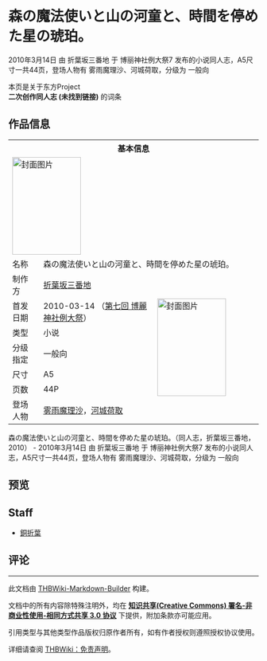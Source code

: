 # 森の魔法使いと山の河童と、時間を停めた星の琥珀。

<!-- source html: G:\repos\THBWiki-Markdown-Builder\THBWikiMarkdown\Temp\main\6\6c\ns0%3A%E6%A3%AE%E3%81%AE%E9%AD%94%E6%B3%95%E4%BD%BF%E3%81%84%E3%81%A8%E5%B1%B1%E3%81%AE%E6%B2%B3%E7%AB%A5%E3%81%A8%E3%80%81%E6%99%82%E9%96%93%E3%82%92%E5%81%9C%E3%82%81%E3%81%9F%E6%98%9F%E3%81%AE%E7%90%A5%E7%8F%80%E3%80%82.html -->

2010年3月14日 由 折葉坂三番地 于 博丽神社例大祭7 发布的小说同人志，A5尺寸一共44页，登场人物有 雾雨魔理沙、河城荷取，分级为 一般向

本页是关于东方Project  
 **二次创作同人志 (未找到链接)** 的词条
## 作品信息

<table><tbody><tr><th colspan="3">基本信息</th></tr><tr><td class="cover-artwork-mobile" colspan="2"><a href="./文件-森の魔法使いと山の河童と、時間を停めた星の琥珀。封面.jpg.md" class="image" title="封面图片"><img alt="封面图片" src="https://upload.thwiki.cc/thumb/8/83/%E6%A3%AE%E3%81%AE%E9%AD%94%E6%B3%95%E4%BD%BF%E3%81%84%E3%81%A8%E5%B1%B1%E3%81%AE%E6%B2%B3%E7%AB%A5%E3%81%A8%E3%80%81%E6%99%82%E9%96%93%E3%82%92%E5%81%9C%E3%82%81%E3%81%9F%E6%98%9F%E3%81%AE%E7%90%A5%E7%8F%80%E3%80%82%E5%B0%81%E9%9D%A2.jpg/138px-%E6%A3%AE%E3%81%AE%E9%AD%94%E6%B3%95%E4%BD%BF%E3%81%84%E3%81%A8%E5%B1%B1%E3%81%AE%E6%B2%B3%E7%AB%A5%E3%81%A8%E3%80%81%E6%99%82%E9%96%93%E3%82%92%E5%81%9C%E3%82%81%E3%81%9F%E6%98%9F%E3%81%AE%E7%90%A5%E7%8F%80%E3%80%82%E5%B0%81%E9%9D%A2.jpg" decoding="async" loading="lazy" width="138" height="196" srcset="https://upload.thwiki.cc/thumb/8/83/%E6%A3%AE%E3%81%AE%E9%AD%94%E6%B3%95%E4%BD%BF%E3%81%84%E3%81%A8%E5%B1%B1%E3%81%AE%E6%B2%B3%E7%AB%A5%E3%81%A8%E3%80%81%E6%99%82%E9%96%93%E3%82%92%E5%81%9C%E3%82%81%E3%81%9F%E6%98%9F%E3%81%AE%E7%90%A5%E7%8F%80%E3%80%82%E5%B0%81%E9%9D%A2.jpg/207px-%E6%A3%AE%E3%81%AE%E9%AD%94%E6%B3%95%E4%BD%BF%E3%81%84%E3%81%A8%E5%B1%B1%E3%81%AE%E6%B2%B3%E7%AB%A5%E3%81%A8%E3%80%81%E6%99%82%E9%96%93%E3%82%92%E5%81%9C%E3%82%81%E3%81%9F%E6%98%9F%E3%81%AE%E7%90%A5%E7%8F%80%E3%80%82%E5%B0%81%E9%9D%A2.jpg 1.5x, https://upload.thwiki.cc/thumb/8/83/%E6%A3%AE%E3%81%AE%E9%AD%94%E6%B3%95%E4%BD%BF%E3%81%84%E3%81%A8%E5%B1%B1%E3%81%AE%E6%B2%B3%E7%AB%A5%E3%81%A8%E3%80%81%E6%99%82%E9%96%93%E3%82%92%E5%81%9C%E3%82%81%E3%81%9F%E6%98%9F%E3%81%AE%E7%90%A5%E7%8F%80%E3%80%82%E5%B0%81%E9%9D%A2.jpg/276px-%E6%A3%AE%E3%81%AE%E9%AD%94%E6%B3%95%E4%BD%BF%E3%81%84%E3%81%A8%E5%B1%B1%E3%81%AE%E6%B2%B3%E7%AB%A5%E3%81%A8%E3%80%81%E6%99%82%E9%96%93%E3%82%92%E5%81%9C%E3%82%81%E3%81%9F%E6%98%9F%E3%81%AE%E7%90%A5%E7%8F%80%E3%80%82%E5%B0%81%E9%9D%A2.jpg 2x" data-file-width="1165" data-file-height="1653"></a></td>
</tr><tr><td class="label">名称</td><td colspan="2"> 森の魔法使いと山の河童と、時間を停めた星の琥珀。 </td></tr><tr><td class="label">制作方</td><td><a href="./折葉坂三番地.md" title="折葉坂三番地">折葉坂三番地</a></td><td class="cover-artwork" rowspan="7" style="min-width:196px;"><a href="./文件-森の魔法使いと山の河童と、時間を停めた星の琥珀。封面.jpg.md" class="image" title="封面图片"><img alt="封面图片" src="https://upload.thwiki.cc/thumb/8/83/%E6%A3%AE%E3%81%AE%E9%AD%94%E6%B3%95%E4%BD%BF%E3%81%84%E3%81%A8%E5%B1%B1%E3%81%AE%E6%B2%B3%E7%AB%A5%E3%81%A8%E3%80%81%E6%99%82%E9%96%93%E3%82%92%E5%81%9C%E3%82%81%E3%81%9F%E6%98%9F%E3%81%AE%E7%90%A5%E7%8F%80%E3%80%82%E5%B0%81%E9%9D%A2.jpg/138px-%E6%A3%AE%E3%81%AE%E9%AD%94%E6%B3%95%E4%BD%BF%E3%81%84%E3%81%A8%E5%B1%B1%E3%81%AE%E6%B2%B3%E7%AB%A5%E3%81%A8%E3%80%81%E6%99%82%E9%96%93%E3%82%92%E5%81%9C%E3%82%81%E3%81%9F%E6%98%9F%E3%81%AE%E7%90%A5%E7%8F%80%E3%80%82%E5%B0%81%E9%9D%A2.jpg" decoding="async" loading="lazy" width="138" height="196" srcset="https://upload.thwiki.cc/thumb/8/83/%E6%A3%AE%E3%81%AE%E9%AD%94%E6%B3%95%E4%BD%BF%E3%81%84%E3%81%A8%E5%B1%B1%E3%81%AE%E6%B2%B3%E7%AB%A5%E3%81%A8%E3%80%81%E6%99%82%E9%96%93%E3%82%92%E5%81%9C%E3%82%81%E3%81%9F%E6%98%9F%E3%81%AE%E7%90%A5%E7%8F%80%E3%80%82%E5%B0%81%E9%9D%A2.jpg/207px-%E6%A3%AE%E3%81%AE%E9%AD%94%E6%B3%95%E4%BD%BF%E3%81%84%E3%81%A8%E5%B1%B1%E3%81%AE%E6%B2%B3%E7%AB%A5%E3%81%A8%E3%80%81%E6%99%82%E9%96%93%E3%82%92%E5%81%9C%E3%82%81%E3%81%9F%E6%98%9F%E3%81%AE%E7%90%A5%E7%8F%80%E3%80%82%E5%B0%81%E9%9D%A2.jpg 1.5x, https://upload.thwiki.cc/thumb/8/83/%E6%A3%AE%E3%81%AE%E9%AD%94%E6%B3%95%E4%BD%BF%E3%81%84%E3%81%A8%E5%B1%B1%E3%81%AE%E6%B2%B3%E7%AB%A5%E3%81%A8%E3%80%81%E6%99%82%E9%96%93%E3%82%92%E5%81%9C%E3%82%81%E3%81%9F%E6%98%9F%E3%81%AE%E7%90%A5%E7%8F%80%E3%80%82%E5%B0%81%E9%9D%A2.jpg/276px-%E6%A3%AE%E3%81%AE%E9%AD%94%E6%B3%95%E4%BD%BF%E3%81%84%E3%81%A8%E5%B1%B1%E3%81%AE%E6%B2%B3%E7%AB%A5%E3%81%A8%E3%80%81%E6%99%82%E9%96%93%E3%82%92%E5%81%9C%E3%82%81%E3%81%9F%E6%98%9F%E3%81%AE%E7%90%A5%E7%8F%80%E3%80%82%E5%B0%81%E9%9D%A2.jpg 2x" data-file-width="1165" data-file-height="1653"></a></td>
</tr><tr><td class="label">首发日期</td><td>2010-03-14&#160;（<a href="/展会作品列表?e=%E5%8D%9A%E4%B8%BD%E7%A5%9E%E7%A4%BE%E4%BE%8B%E5%A4%A7%E7%A5%AD%237">第七回 博麗神社例大祭</a>）</td></tr><tr><td class="label">类型</td><td>小说</td></tr><tr><td class="label">分级指定</td><td>一般向</td></tr><tr><td class="label">尺寸</td><td>A5</td></tr><tr><td class="label">页数</td><td>44P</td></tr><tr><td class="label">登场人物</td><td><a href="./雾雨魔理沙.md" title="雾雨魔理沙">雾雨魔理沙</a>，<a href="./河城荷取.md" title="河城荷取">河城荷取</a></td></tr></tbody></table>

森の魔法使いと山の河童と、時間を停めた星の琥珀。（同人志，折葉坂三番地，2010） - 2010年3月14日 由 折葉坂三番地 于 博丽神社例大祭7 发布的小说同人志，A5尺寸一共44页，登场人物有 雾雨魔理沙、河城荷取，分级为 一般向
## 预览
## Staff
- [銅折葉](./銅折葉.md)

## 评论




---

此文档由 [THBWiki-Markdown-Builder](https://github.com/Delsin-Yu/THBWiki-Markdown-Builder) 构建。

文档中的所有内容除特殊注明外，均在 [**知识共享(Creative Commons) 署名-非商业性使用-相同方式共享 3.0 协议**](https://creativecommons.org/licenses/by-sa/3.0/deed.zh-hans) 下提供，附加条款亦可能应用。

引用类型与其他类型作品版权归原作者所有，如有作者授权则遵照授权协议使用。

详细请查阅 [THBWiki：免责声明](https://thbwiki.cc/THBWiki:%E5%85%8D%E8%B4%A3%E5%A3%B0%E6%98%8E)。


